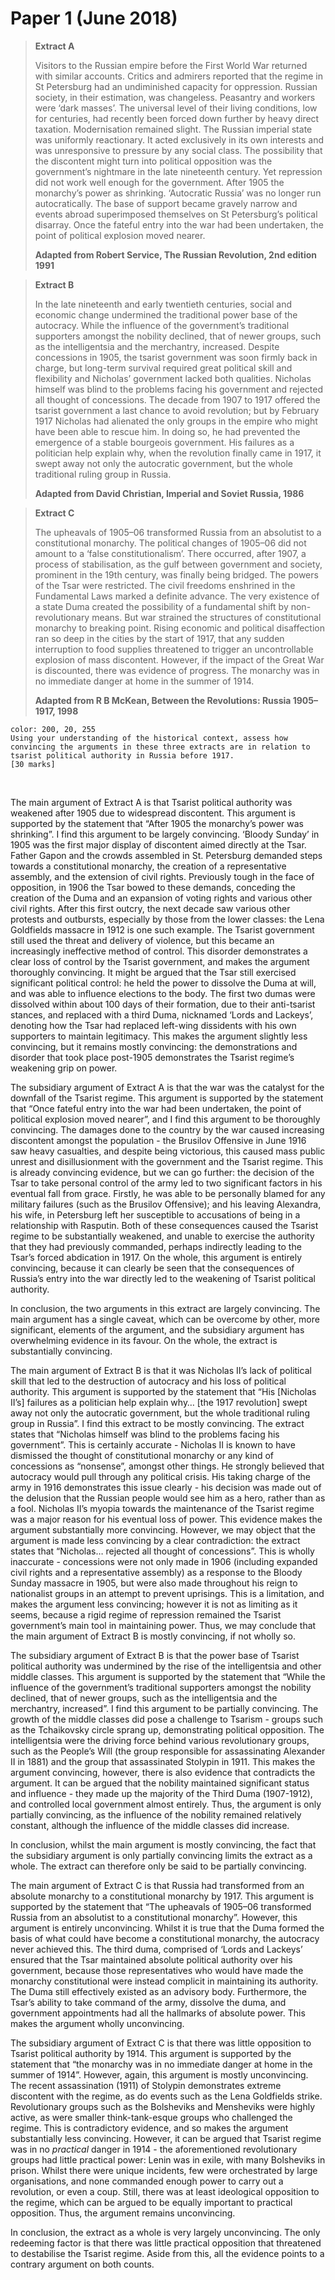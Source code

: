 # Paper 1 (June 2018)


> **Extract A**
> 
> Visitors to the Russian empire before the First World War returned with similar accounts. Critics and admirers reported that the regime in St Petersburg had an undiminished capacity for oppression. Russian society, in their estimation, was changeless. Peasantry and workers were ‘dark masses’. The universal level of their living conditions, low for centuries, had recently been forced down further by heavy direct taxation. Modernisation remained slight. The Russian imperial state was uniformly reactionary. It acted exclusively in its own interests and was unresponsive to pressure by any social class. The possibility that the discontent might turn into political opposition was the government’s nightmare in the late nineteenth century. Yet repression did not work well enough for the government. After 1905 the monarchy’s power as shrinking. ‘Autocratic Russia’ was no longer run autocratically. The base of support became gravely narrow and events abroad superimposed themselves on St Petersburg’s political disarray. Once the fateful entry into the war had been undertaken, the point of political explosion moved nearer.
> 
> **Adapted from Robert Service, The Russian Revolution, 2nd edition 1991**

> **Extract B**
> 
> In the late nineteenth and early twentieth centuries, social and economic change undermined the traditional power base of the autocracy. While the influence of the government’s traditional supporters amongst the nobility declined, that of newer groups, such as the intelligentsia and the merchantry, increased. Despite concessions in 1905, the tsarist government was soon firmly back in charge, but long-term survival required great political skill and flexibility and Nicholas’ government lacked both qualities. Nicholas himself was blind to the problems facing his government and rejected all thought of concessions. The decade from 1907 to 1917 offered the tsarist government a last chance to avoid revolution; but by February 1917 Nicholas had alienated the only groups in the empire who might have been able to rescue him. In doing so, he had prevented the emergence of a stable bourgeois government. His failures as a politician help explain why, when the revolution finally came in 1917, it swept away not only the autocratic government, but the whole traditional ruling group in Russia.
> 
> **Adapted from David Christian, Imperial and Soviet Russia, 1986**

> **Extract C**
> 
> The upheavals of 1905–06 transformed Russia from an absolutist to a constitutional monarchy. The political changes of 1905–06 did not amount to a ‘false constitutionalism’. There occurred, after 1907, a process of stabilisation, as the gulf between government and society, prominent in the 19th century, was finally being bridged. The powers of the Tsar were restricted. The civil freedoms enshrined in the Fundamental Laws marked a definite advance. The very existence of a state Duma created the possibility of a fundamental shift by non-revolutionary means. But war strained the structures of constitutional monarchy to breaking point. Rising economic and political disaffection ran so deep in the cities by the start of 1917, that any sudden interruption to food supplies threatened to trigger an uncontrollable explosion of mass discontent. However, if the impact of the Great War is discounted, there was evidence of progress. The monarchy was in no immediate danger at home in the summer of 1914.
> 
> **Adapted from R B McKean, Between the Revolutions: Russia 1905–1917, 1998**

```ad-question
color: 200, 20, 255
Using your understanding of the historical context, assess how convincing the arguments in these three extracts are in relation to tsarist political authority in Russia before 1917.
[30 marks]
```

</br>

The main argument of Extract A is that Tsarist political authority was weakened after 1905 due to widespread discontent. This argument is supported by the statement that “After 1905 the monarchy’s power was shrinking”. I find this argument to be largely convincing. ‘Bloody Sunday’ in 1905 was the first major display of discontent aimed directly at the Tsar. Father Gapon and the crowds assembled in St. Petersburg demanded steps towards a constitutional monarchy, the creation of a representative assembly, and the extension of civil rights. Previously tough in the face of opposition, in 1906 the Tsar bowed to these demands, conceding the creation of the Duma and an expansion of voting rights and various other civil rights. After this first outcry, the next decade saw various other protests and outbursts, especially by those from the lower classes: the Lena Goldfields massacre in 1912 is one such example. The Tsarist government still used the threat and delivery of violence, but this became an increasingly ineffective method of control. This disorder demonstrates a clear loss of control by the Tsarist government, and makes the argument thoroughly convincing. It might be argued that the Tsar still exercised significant political control: he held the power to dissolve the Duma at will, and was able to influence elections to the body. The first two dumas were dissolved within about 100 days of their formation, due to their anti-tsarist stances, and replaced with a third Duma, nicknamed ‘Lords and Lackeys’, denoting how the Tsar had replaced left-wing dissidents with his own supporters to maintain legitimacy. This makes the argument slightly less convincing, but it remains mostly convincing: the demonstrations and disorder that took place post-1905 demonstrates the Tsarist regime’s weakening grip on power.

The subsidiary argument of Extract A is that the war was the catalyst for the downfall of the Tsarist regime. This argument is supported by the statement that “Once fateful entry into the war had been undertaken, the point of political explosion moved nearer”, and I find this argument to be thoroughly convincing. The damages done to the country by the war caused increasing discontent amongst the population - the Brusilov Offensive in June 1916 saw heavy casualties, and despite being victorious, this caused mass public unrest and disillusionment with the government and the Tsarist regime. This is already convincing evidence, but we can go further: the decision of the Tsar to take personal control of the army led to two significant factors in his eventual fall from grace. Firstly, he was able to be personally blamed for any military failures (such as the Brusilov Offensive); and his leaving Alexandra, his wife, in Petersburg left her susceptible to accusations of being in a relationship with Rasputin. Both of these consequences caused the Tsarist regime to be substantially weakened, and unable to exercise the authority that they had previously commanded, perhaps indirectly leading to the Tsar’s forced abdication in 1917. On the whole, this argument is entirely convincing, because it can clearly be seen that the consequences of Russia’s entry into the war directly led to the weakening of Tsarist political authority.

In conclusion, the two arguments in this extract are largely convincing. The main argument has a single caveat, which can be overcome by other, more significant, elements of the argument, and the subsidiary argument has overwhelming evidence in its favour. On the whole, the extract is substantially convincing.

The main argument of Extract B is that it was Nicholas II’s lack of political skill that led to the destruction of autocracy and his loss of political authority. This argument is supported by the statement that “His [Nicholas II’s] failures as a politician help explain why… [the 1917 revolution] swept away not only the autocratic government, but the whole traditional ruling group in Russia”. I find this extract to be mostly convincing. The extract states that “Nicholas himself was blind to the problems facing his government”. This is certainly accurate - Nicholas II is known to have dismissed the thought of constitutional monarchy or any kind of concessions as “nonsense”, amongst other things. He strongly believed that autocracy would pull through any political crisis. His taking charge of the army in 1916 demonstrates this issue clearly - his decision was made out of the delusion that the Russian people would see him as a hero, rather than as a fool. Nicholas II’s myopia towards the maintenance of the Tsarist regime was a major reason for his eventual loss of power. This evidence makes the argument substantially more convincing. However, we may object that the argument is made less convincing by a clear contradiction: the extract states that “Nicholas… rejected all thought of concessions”. This is wholly inaccurate - concessions were not only made in 1906 (including expanded civil rights and a representative assembly) as a response to the Bloody Sunday massacre in 1905, but were also made throughout his reign to nationalist groups in an attempt to prevent uprisings. This is a limitation, and makes the argument less convincing; however it is not as limiting as it seems, because a rigid regime of repression remained the Tsarist government’s main tool in maintaining power. Thus, we may conclude that the main argument of Extract B is mostly convincing, if not wholly so.

The subsidiary argument of Extract B is that the power base of Tsarist political authority was undermined by the rise of the intelligentsia and other middle classes. This argument is supported by the statement that “While the influence of the government’s traditional supporters amongst the nobility declined, that of newer groups, such as the intelligentsia and the merchantry, increased”. I find this argument to be partially convincing. The growth of the middle classes did pose a challenge to Tsarism - groups such as the Tchaikovsky circle sprang up, demonstrating political opposition. The intelligentsia were the driving force behind various revolutionary groups, such as the People’s Will (the group responsible for assassinating Alexander II in 1881) and the group that assassinated Stolypin in 1911. This makes the argument convincing, however, there is also evidence that contradicts the argument. It can be argued that the nobility maintained significant status and influence - they made up the majority of the Third Duma (1907-1912), and controlled local government almost entirely. Thus, the argument is only partially convincing, as the influence of the nobility remained relatively constant, although the influence of the middle classes did increase.

In conclusion, whilst the main argument is mostly convincing, the fact that the subsidiary argument is only partially convincing limits the extract as a whole. The extract can therefore only be said to be partially convincing.

The main argument of Extract C is that Russia had transformed from an absolute monarchy to a constitutional monarchy by 1917. This argument is supported by the statement that “The upheavals of 1905–06 transformed Russia from an absolutist to a constitutional monarchy”. However, this argument is entirely unconvincing. Whilst it is true that the Duma formed the basis of what could have become a constitutional monarchy, the autocracy never achieved this. The third duma, comprised of ‘Lords and Lackeys’ ensured that the Tsar maintained absolute political authority over his government, because those representatives who would have made the monarchy constitutional were instead complicit in maintaining its authority. The Duma still effectively existed as an advisory body. Furthermore, the Tsar’s ability to take command of the army, dissolve the duma, and government appointments had all the hallmarks of absolute power. This makes the argument wholly unconvincing. 

The subsidiary argument of Extract C is that there was little opposition to Tsarist political authority by 1914. This argument is supported by the statement that “the monarchy was in no immediate danger at home in the summer of 1914”. However, again, this argument is mostly unconvincing. The recent assassination (1911) of Stolypin demonstrates extreme discontent with the regime, as do events such as the Lena Goldfields strike. Revolutionary groups such as the Bolsheviks and Mensheviks were highly active, as were smaller think-tank-esque groups who challenged the regime. This is contradictory evidence, and so makes the argument substantially less convincing. However, it can be argued that Tsarist regime was in no *practical* danger in 1914 - the aforementioned revolutionary groups had little practical power: Lenin was in exile, with many Bolsheviks in prison. Whilst there were unique incidents, few were orchestrated by large organisations, and none commanded enough power to carry out a revolution, or even a coup. Still, there was at least ideological opposition to the regime, which can be argued to be equally important to practical opposition. Thus, the argument remains unconvincing.

In conclusion, the extract as a whole is very largely unconvincing. The only redeeming factor is that there was little practical opposition that threatened to destabilise the Tsarist regime. Aside from this, all the evidence points to a contrary argument on both counts.